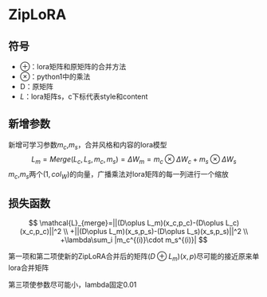 # ZipLoRA

## 符号

- $\oplus$：lora矩阵和原矩阵的合并方法
- $\otimes$：python1中的乘法
- D：原矩阵
- $L$：lora矩阵s，c下标代表style和content

## 新增参数

新增可学习参数$m_c$,$m_s$，合并风格和内容的lora模型
$$
L_m=Merge(L_c,L_s,m_c,m_s)=\Delta W_m=m_c \otimes \Delta W_c +m_s \otimes \Delta W_s
$$
$m_c$,$m_s$两个$(1,col_W)$的向量，广播乘法对lora矩阵的每一列进行一个缩放

## 损失函数

$$
\mathcal{L}_{merge}=||(D\oplus L_m)(x_c,p_c)-(D\oplus L_c)(x_c,p_c)||^2 \\
+||(D\oplus L_m)(x_s,p_s)-(D\oplus L_s)(x_s,p_s)||^2 \\
+\lambda\sum_i |m_c^{(i)}\cdot m_s^{(i)}|
$$

第一项和第二项使新的ZipLoRA合并后的矩阵$(D\oplus L_m)(x,p)$尽可能的接近原来单lora合并矩阵

第三项使参数尽可能小，lambda固定0.01
